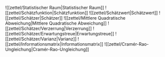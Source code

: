 ![[zettel/Statistischer Raum|Statistischer Raum]]
![[zettel/Schätzfunktion|Schätzfunktion]]
![[zettel/Schätzwert|Schätzwert]]
![[zettel/Schätzer|Schätzer]]
![[zettel/Mittlere Quadratische Abweichung|Mittlere Quadratische Abweichung]]
![[zettel/Schätzer/Verzerrung|Verzerrung]]
![[zettel/Schätzer/Erwartungstreue|Erwartungstreue]]
![[zettel/Schätzer/Varianz|Varianz]]
![[zettel/Informationsmatrix|Informationsmatrix]]
![[zettel/Cramér-Rao-Ungleichung|Cramér-Rao-Ungleichung]]